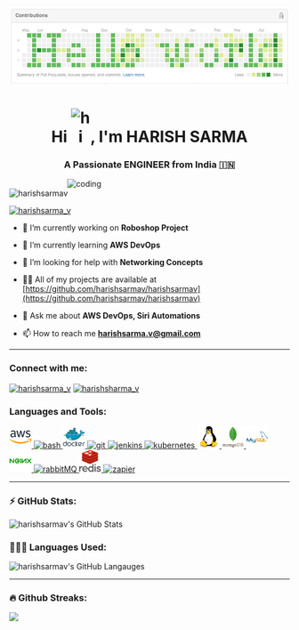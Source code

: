 ![logo](https://github.com/harishsarmav/harishsarmav/blob/main/687474703a2f2f692e696d6775722e636f6d2f6337476d414a662e706e67.png)
<h1 align="center">Hi <a target="_blank" rel="noopener noreferrer nofollow" href="https://user-images.githubusercontent.com/1303154/88677602-1635ba80-d120-11ea-84d8-d263ba5fc3c0.gif" data-target="animated-image.originalLink"><img src="https://user-images.githubusercontent.com/1303154/88677602-1635ba80-d120-11ea-84d8-d263ba5fc3c0.gif" alt="hi" style="width: 35px; display: inline-block;" data-target="animated-image.originalImage"></a>, I'm HARISH SARMA</h1>
<h3 align="center">A Passionate ENGINEER from India 🇮🇳</h3>

<img align="right" alt="coding" width="400" src="https://user-images.githubusercontent.com/55389276/140866485-8fb1c876-9a8f-4d6a-98dc-08c4981eaf70.gif">

<p align="left"> <img src="https://komarev.com/ghpvc/?username=harishsarmav&label=Profile%20views&color=0e75b6&style=flat" alt="harishsarmav" /> </p>

<p align="left"> <a href="https://twitter.com/harishsarma_v" target="blank"><img src="https://img.shields.io/twitter/follow/harishsarma_v?logo=twitter&style=for-the-badge" alt="harishsarma_v" /></a> </p>

- 🔭 I’m currently working on **Roboshop Project**

- 🌱 I’m currently learning **AWS DevOps**

- 🤝 I’m looking for help with **Networking Concepts**

- 👨‍💻 All of my projects are available at [https://github.com/harishsarmav/harishsarmav](https://github.com/harishsarmav/harishsarmav)

- 💬 Ask me about **AWS DevOps, Siri Automations**

- 📫 How to reach me **harishsarma.v@gmail.com**

---

###
<h3 align="left">Connect with me:</h3>
<p align="left">
<a href="https://twitter.com/harishsarma_v" target="blank"><img align="center" src="https://raw.githubusercontent.com/rahuldkjain/github-profile-readme-generator/master/src/images/icons/Social/twitter.svg" alt="harishsarma_v" height="30" width="40" /></a>
<a href="https://instagram.com/harishsharma_v" target="blank"><img align="center" src="https://raw.githubusercontent.com/rahuldkjain/github-profile-readme-generator/master/src/images/icons/Social/instagram.svg" alt="harishsharma_v" height="30" width="40" /></a>
</p>


<h3 align="left">Languages and Tools:</h3>
<p align="left"> <a href="https://aws.amazon.com" target="_blank" rel="noreferrer"> <img src="https://raw.githubusercontent.com/devicons/devicon/master/icons/amazonwebservices/amazonwebservices-original-wordmark.svg" alt="aws" width="40" height="40"/> </a> <a href="https://www.gnu.org/software/bash/" target="_blank" rel="noreferrer"> <img src="https://www.vectorlogo.zone/logos/gnu_bash/gnu_bash-icon.svg" alt="bash" width="40" height="40"/> </a> <a href="https://www.docker.com/" target="_blank" rel="noreferrer"> <img src="https://raw.githubusercontent.com/devicons/devicon/master/icons/docker/docker-original-wordmark.svg" alt="docker" width="40" height="40"/> </a> <a href="https://git-scm.com/" target="_blank" rel="noreferrer"> <img src="https://www.vectorlogo.zone/logos/git-scm/git-scm-icon.svg" alt="git" width="40" height="40"/> </a> <a href="https://www.jenkins.io" target="_blank" rel="noreferrer"> <img src="https://www.vectorlogo.zone/logos/jenkins/jenkins-icon.svg" alt="jenkins" width="40" height="40"/> </a> <a href="https://kubernetes.io" target="_blank" rel="noreferrer"> <img src="https://www.vectorlogo.zone/logos/kubernetes/kubernetes-icon.svg" alt="kubernetes" width="40" height="40"/> </a> <a href="https://www.linux.org/" target="_blank" rel="noreferrer"> <img src="https://raw.githubusercontent.com/devicons/devicon/master/icons/linux/linux-original.svg" alt="linux" width="40" height="40"/> </a> <a href="https://www.mongodb.com/" target="_blank" rel="noreferrer"> <img src="https://raw.githubusercontent.com/devicons/devicon/master/icons/mongodb/mongodb-original-wordmark.svg" alt="mongodb" width="40" height="40"/> </a> <a href="https://www.mysql.com/" target="_blank" rel="noreferrer"> <img src="https://raw.githubusercontent.com/devicons/devicon/master/icons/mysql/mysql-original-wordmark.svg" alt="mysql" width="40" height="40"/> </a> <a href="https://www.nginx.com" target="_blank" rel="noreferrer"> <img src="https://raw.githubusercontent.com/devicons/devicon/master/icons/nginx/nginx-original.svg" alt="nginx" width="40" height="40"/> </a> <a href="https://www.rabbitmq.com" target="_blank" rel="noreferrer"> <img src="https://www.vectorlogo.zone/logos/rabbitmq/rabbitmq-icon.svg" alt="rabbitMQ" width="40" height="40"/> </a> <a href="https://redis.io" target="_blank" rel="noreferrer"> <img src="https://raw.githubusercontent.com/devicons/devicon/master/icons/redis/redis-original-wordmark.svg" alt="redis" width="40" height="40"/> </a> <a href="https://zapier.com" target="_blank" rel="noreferrer"> <img src="https://www.vectorlogo.zone/logos/zapier/zapier-icon.svg" alt="zapier" width="40" height="40"/> </a> </p>

---

### 

### ⚡️ GitHub Stats:

  <img align="centre" alt="harishsarmav's GitHub Stats" src="https://github-readme-stats.vercel.app/api?username=harishsarmav&show_icons=true&hide_border=false&title_color=ff652f&icon_color=FFE400&bg_color=09131B&text_color=ffffff&border_color=0c1a25" />

   ### 👨🏻‍💻 Languages Used: 

<img align="centre" alt="harishsarmav's GitHub Langauges" src="https://github-readme-stats.vercel.app/api/top-langs/?username=harishsarmav&layout=compact&show_icons=true&hide_border=false&title_color=ff652f&icon_color=FFE400&bg_color=09131B&text_color=ffffff&border_color=0c1a25" />

---

###

### 🔥 Github Streaks:

</details>
 <summary?:fire: Github Streaks</summary>
<picture>
<source 
  srcset="https://github-readme-streak-stats.herokuapp.com/?user=harishsarmav&theme=dark"
  media="(prefers-color-scheme: dark)"
/>
<source
  srcset="https://github-readme-streak-stats.herokuapp.com/?user=harishsarmav"
  media="(prefers-color-scheme: light), (prefers-color-scheme: no-preference)"
/>
<img src="https://github-readme-streak-stats.herokuapp.com/?user=harishsarmav" />
</picture>
